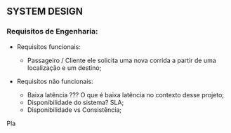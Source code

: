 ##                              SYSTEM DESIGN

### Requisitos de Engenharia:
- Requisitos funcionais:
    - Passageiro / Cliente ele solicita uma nova corrida a partir de uma localização e um destino;

- Requisitos não funcionais:
    - Baixa latência ??? O que é baixa latência no contexto desse projeto;
    - Disponibilidade do sistema? SLA;
    - Disponibilidade vs Consistência;

Pla
